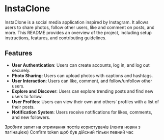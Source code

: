 # InstaClone

InstaClone is a social media application inspired by Instagram. It allows users to share photos, follow other users, like and comment on posts, and more. This README provides an overview of the project, including setup instructions, features, and contributing guidelines.

## Features

- **User Authentication**: Users can create accounts, log in, and log out securely.
- **Photo Sharing**: Users can upload photos with captions and hashtags.
- **User Interaction**: Users can like, comment, and follow/unfollow other users.
- **Explore and Discover**: Users can explore trending posts and find new users to follow.
- **User Profiles**: Users can view their own and others' profiles with a list of their posts.
- **Notification System**: Users receive notifications for likes, comments, and new followers.

Зробити запит на отримання постів користувачів (лента новин з пагінацією)
Confirm token щоб був дійсний тільки певний час
